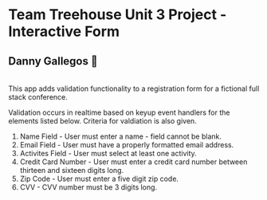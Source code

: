 # Team Treehouse Unit 3 Project - Interactive Form
## Danny Gallegos :unicorn:
<br/>
This app adds validation functionality to a registration form for a fictional full stack conference.

Validation occurs in realtime based on keyup event handlers for the elements listed below. Criteria for valdiation is also given.

1. Name Field - User must enter a name - field cannot be blank.
2. Email Field - User must have a properly formatted email address.
3. Activites Field - User must select at least one activity.
4. Credit Card Number - User must enter a credit card number between thirteen and sixteen digits long.
5. Zip Code - User must enter a five digit zip code.
6. CVV - CVV number must be 3 digits long.



